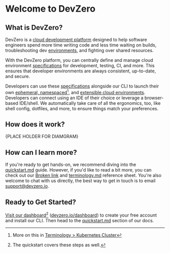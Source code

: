 # Welcome to DevZero

## What is DevZero?

DevZero is a [cloud development platform](https://www.devzero.io/cloud-development-environment) designed to help software engineers spend more time writing code and less time waiting on builds, troubleshooting dev [environments](references/terminology.md#environments), and fighting over shared resources.

With the DevZero platform, you can centrally define and manage cloud environment [specifications](references/terminology.md#recipe) for development, testing, CI, and more. This ensures that developer environments are always consistent, up-to-date, and secure.

Developers can use these [specifications](references/terminology.md#recipe) alongside our CLI to launch their own [ephemeral, namespaced](#user-content-fn-1)[^1], and [extensible cloud environments](references/terminology.md#workspace). Developers can connect using an IDE of their choice or leverage a browser-based IDE/shell. We automatically take care of all the ergonomics, too, like shell config, dotfiles, and more, to ensure things match your preferences.

## How does it work?

{PLACE HOLDER FOR DIAMGRAM}

## How can I learn more?

If you're ready to get hands-on, we recommend diving into the [quickstart.md](getting-started/quickstart.md "mention") guide. However, if you'd like to read a bit more, you can check out our [Broken link](broken-reference "mention") and [terminology.md](references/terminology.md "mention") reference sheet. You're also welcome to chat with us directly, the best way to get in touch is to email [support@devzero.io](mailto:support@devzero.io).&#x20;

## Ready to Get Started?

[Visit our dashboard](#user-content-fn-2)[^2] ([devzero.io/dashboard](https://devzero.io/dashboard)) to create your free account and install our CLI. Then head to the [quickstart.md](getting-started/quickstart.md "mention") section of our docs.&#x20;

[^1]: More on this in [Terminology > Kubernetes Cluster](references/terminology.md#kubernetes-cluster-ephemeral-namespaced)

[^2]: The quickstart covers these steps as well.
